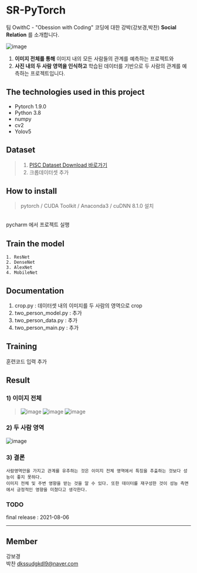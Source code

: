# SR-PyTorch

팀 OwithC - "Obession with Coding" 코딩에 대한 강박(강보경,박찬) **Social Relation** 를 소개합니다.</br>

![image](https://user-images.githubusercontent.com/60590737/129307229-1abcd312-609c-44d2-8e76-92580cd05f86.png)

1) **이미지 전체를 통해** 이미지 내의 모든 사람들의 관계를 예측하는 프로젝트와 <br/>
2) **사진 내의 두 사람 영역을 인식하고** 학습된 데이터를 기반으로 두 사람의 관계를 예측하는 프로젝트입니다.<br/> 

## The technologies used in this project
- Pytorch 1.9.0
- Python 3.8
- numpy
- cv2
- Yolov5

## Dataset 
> 1) [PISC Dataset Download 바로가기](https://zenodo.org/record/1059155#.YRX_VHX7Q1g)
> 2) 크롭데이터셋 추가

## How to install

> pytorch / CUDA Toolkit / Anaconda3 / cuDNN 8.1.0 설치

</br> pycharm 에서 프로젝트 실행

## Train the model 
```
1. ResNet
2. DenseNet
3. AlexNet
4. MobileNet
```

## Documentation

1. crop.py : 데이터셋 내의 이미지를 두 사람의 영역으로 crop
2. two_person_model.py : 추가
3. two_person_data.py :  추가
4. two_person_main.py :  추가

## Training
훈련코드 입력 추가

## Result 

### 1) 이미지 전체
> ![image](https://user-images.githubusercontent.com/60590737/129310229-0ed8c0c4-d0e7-45e2-b900-b056dd54fa94.png)
> ![image](https://user-images.githubusercontent.com/60590737/129310272-d34989a6-2e24-49c6-845c-3c9848964f7a.png)
> ![image](https://user-images.githubusercontent.com/60590737/129310382-f74464c4-e85e-4514-ab1e-4d3a60e826af.png)

### 2) 두 사람 영역
![image](https://user-images.githubusercontent.com/60590737/129307005-08b2c109-dfdd-4a49-91f7-72d31193c70d.png)

### 3) 결론 
```
사람영역만을 가지고 관계를 유추하는 것은 이미지 전체 영역에서 특징을 추출하는 것보다 성능이 좋지 못하다.
이미지 전체 및 주변 영향을 받는 것을 알 수 있다. 또한 데이터를 재구성한 것이 성능 측면에서 긍정적인 영향을 미쳤다고 생각한다. 
```

### TODO
final release : 2021-08-06

<hr>

## Member

강보경 </br>
박찬 <dkssudgkdl9@naver.com></br>

